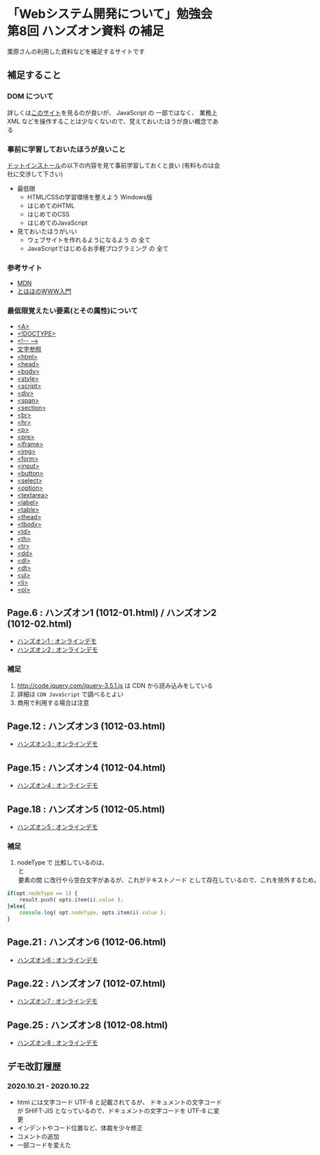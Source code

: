 # 「Webシステム開発について」勉強会第8回 ハンズオン資料 の補足

栗原さんの利用した資料などを補足するサイトです


## 補足すること

### DOM について

詳しくは[このサイト](https://developer.mozilla.org/ja/docs/Web/API/Document_Object_Model)を見るのが良いが、
JavaScript の 一部ではなく、 業務上 XML などを操作することは少なくないので、覚えておいたほうが良い概念である


### 事前に学習しておいたほうが良いこと

[ドットインストール](https://dotinstall.com/lessons)の以下の内容を見て事前学習しておくと良い (有料ものは会社に交渉して下さい)

* 最低限
  * HTML/CSSの学習環境を整えよう Windows版
  * はじめてのHTML
  * はじめてのCSS
  * はじめてのJavaScript
* 見ておいたほうがいい
  * ウェブサイトを作れるようになるよう の 全て
  * JavaScriptではじめるお手軽プログラミング の 全て

### 参考サイト

* [MDN](https://developer.mozilla.org/ja/docs/Web)
* [とほほのWWW入門](http://www.tohoho-web.com/www.htm)


### 最低限覚えたい要素(とその属性)について

* [&lt;A&gt;](http://www.tohoho-web.com/html/a.htm)
* [&lt;!DOCTYPE&gt;](http://www.tohoho-web.com/html/doctype.htm)
* [&lt;!-- --&gt;](http://www.tohoho-web.com/html/comments.htm)
* [文字参照](http://www.tohoho-web.com/html/char.htm)
* [&lt;html&gt;](http://www.tohoho-web.com/html/html.htm)
* [&lt;head&gt;](http://www.tohoho-web.com/html/head.htm)
* [&lt;body&gt;](http://www.tohoho-web.com/html/body.htm)
* [&lt;style&gt;](http://www.tohoho-web.com/html/style.htm)
* [&lt;script&gt;](http://www.tohoho-web.com/html/script.htm)
* [&lt;div&gt;](http://www.tohoho-web.com/html/div.htm)
* [&lt;span&gt;](http://www.tohoho-web.com/html/span.htm)
* [&lt;section&gt;](http://www.tohoho-web.com/html/section.htm)
* [&lt;br&gt;](http://www.tohoho-web.com/html/br.htm)
* [&lt;hr&gt;](http://www.tohoho-web.com/html/hr.htm)
* [&lt;p&gt;](http://www.tohoho-web.com/html/p.htm)
* [&lt;pre&gt;](http://www.tohoho-web.com/html/pre.htm)
* [&lt;iframe&gt;](http://www.tohoho-web.com/html/iframe.htm)
* [&lt;img&gt;](http://www.tohoho-web.com/html/img.htm)
* [&lt;form&gt;](http://www.tohoho-web.com/html/form.htm)
* [&lt;input&gt;](http://www.tohoho-web.com/html/input.htm)
* [&lt;button&gt;](http://www.tohoho-web.com/html/button.htm)
* [&lt;select&gt;](http://www.tohoho-web.com/html/select.htm)
* [&lt;option&gt;](http://www.tohoho-web.com/html/option.htm)
* [&lt;textarea&gt;](http://www.tohoho-web.com/html/textarea.htm)
* [&lt;label&gt;](http://www.tohoho-web.com/html/label.htm)
* [&lt;table&gt;](http://www.tohoho-web.com/html/table.htm)
* [&lt;thead&gt;](http://www.tohoho-web.com/html/thead.htm)
* [&lt;tbody&gt;](http://www.tohoho-web.com/html/tbody.htm)
* [&lt;td&gt;](http://www.tohoho-web.com/html/td.htm)
* [&lt;th&gt;](http://www.tohoho-web.com/html/th.htm)
* [&lt;tr&gt;](http://www.tohoho-web.com/html/tr.htm)
* [&lt;dd&gt;](http://www.tohoho-web.com/html/dd.htm)
* [&lt;dl&gt;](http://www.tohoho-web.com/html/dl.htm)
* [&lt;dt&gt;](http://www.tohoho-web.com/html/dt.htm)
* [&lt;ul&gt;](http://www.tohoho-web.com/html/ul.htm)
* [&lt;li&gt;](http://www.tohoho-web.com/html/li.htm)
* [&lt;ol&gt;](http://www.tohoho-web.com/html/ol.htm)



## Page.6 : ハンズオン1 (1012-01.html) / ハンズオン2 (1012-02.html)

- [ハンズオン1 : オンラインデモ](https://ces-shiraishi.github.io/kurihara-training-part8/1012-01.html)
- [ハンズオン2 : オンラインデモ](https://ces-shiraishi.github.io/kurihara-training-part8/1012-02.html)


### 補足

1. http://code.jquery.com/jquery-3.5.1.js は CDN から読み込みをしている
1. 詳細は `CDN JavaScript` で調べるとよい
1. 商用で利用する場合は注意


## Page.12 : ハンズオン3 (1012-03.html)

- [ハンズオン3 : オンラインデモ](https://ces-shiraishi.github.io/kurihara-training-part8/1012-03.html)



## Page.15 : ハンズオン4 (1012-04.html)

- [ハンズオン4 : オンラインデモ](https://ces-shiraishi.github.io/kurihara-training-part8/1012-04.html)




## Page.18 : ハンズオン5 (1012-05.html)

- [ハンズオン5 : オンラインデモ](https://ces-shiraishi.github.io/kurihara-training-part8/1012-05.html)


### 補足

1. nodeType で 比較しているのは、 <option> と <option> 要素の間 に改行やら空白文字があるが、これがテキストノード として存在しているので、これを除外するため。( else で検知するとわかる)

```javascript
if(opt.nodeType == 1) {
    result.push( opts.item(i).value );
}else{
    console.log( opt.nodeType, opts.item(i).value );
}
```



## Page.21 : ハンズオン6 (1012-06.html)

- [ハンズオン6 : オンラインデモ](https://ces-shiraishi.github.io/kurihara-training-part8/1012-06.html)



## Page.22 : ハンズオン7 (1012-07.html)

- [ハンズオン7 : オンラインデモ](https://ces-shiraishi.github.io/kurihara-training-part8/1012-07.html)



## Page.25 : ハンズオン8 (1012-08.html)

- [ハンズオン8 : オンラインデモ](https://ces-shiraishi.github.io/kurihara-training-part8/1012-08.html)




## デモ改訂履歴

### 2020.10.21 - 2020.10.22

 - html には文字コード UTF-8 と記載されてるが、 ドキュメントの文字コードが SHIFT-JIS となっているので、ドキュメントの文字コードを UTF-8 に変更
 - インデントやコード位置など、体裁を少々修正
 - コメントの追加
 - 一部コードを変えた

